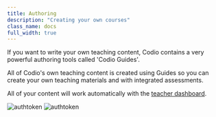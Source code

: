 ```yaml
---
title: Authoring
description: "Creating your own courses"
class_name: docs
full_width: true
---
```


If you want to write your own teaching content, Codio contains a very powerful authoring tools called 'Codio Guides'.

All of Codio's own teaching content is created using Guides so you can create your own teaching materials and with integrated assessments.

All of your content will work automatically with the [teacher dashboard](/docs/teacher/special/tdashboard).

<img alt="authtoken" src="/img/docs/guideseditor.png" class="simple"/>

<img alt="authtoken" src="/img/docs/guides/assessment_codetest.png" class="simple"/>